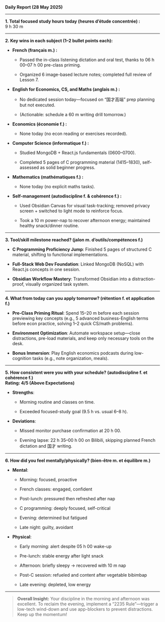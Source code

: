 **Daily Report (28 May 2025)**

---

**1. Total focused study hours today (heures d’étude concentrée) :**  
9 h 30 m

---

**2. Key wins in each subject (1–2 bullet points each):**

- **French (français m.) :**
    
    - Passed the in-class listening dictation and oral test, thanks to 06 h 00–07 h 00 pre-class priming.
        
    - Organized 6 image-based lecture notes; completed full review of Lesson 7.
        
- **English for Economics, CS, and Maths (anglais m.) :**
    
    - No dedicated session today—focused on “国才高端” prep planning but not executed.
        
    - (Actionable: schedule a 60 m writing drill tomorrow.)
        
- **Economics (économie f.) :**
    
    - None today (no econ reading or exercises recorded).
        
- **Computer Science (informatique f.) :**
    
    - Studied MongoDB + React.js fundamentals (0600–0700).
        
    - Completed 5 pages of C programming material (1415–1830), self-assessed as solid beginner progress.
        
- **Mathematics (mathématiques f.) :**
    
    - None today (no explicit maths tasks).
        
- **Self-management (autodiscipline f. & cohérence f.) :**
    
    - Used Obsidian Canvas for visual task-tracking; removed privacy screen + switched to light mode to reinforce focus.
        
    - Took a 10 m power-nap to recover afternoon energy; maintained healthy snack/dinner routine.
        

---

**3. Tool/skill milestone reached? (jalon m. d’outils/compétences f.)**

- **C Programming Proficiency Jump**: Finished 5 pages of structured C material, shifting to functional implementations.
    
- **Full-Stack Web Dev Foundation**: Linked MongoDB (NoSQL) with React.js concepts in one session.
    
- **Obsidian Workflow Mastery**: Transformed Obsidian into a distraction-proof, visually organized task system.
    

---

**4. What from today can you apply tomorrow? (rétention f. et application f.)**

- **Pre-Class Priming Ritual**: Spend 15–20 m before each session previewing key concepts (e.g., 5 advanced business-English terms before econ practice, solving 1–2 quick CS/math problems).
    
- **Environment Optimization**: Automate workspace setup—close distractions, pre-load materials, and keep only necessary tools on the desk.
    
- **Bonus Immersion**: Play English economics podcasts during low-cognition tasks (e.g., note organization, meals).
    

---

**5. How consistent were you with your schedule? (autodiscipline f. et cohérence f.)**  
**Rating: 4/5 (Above Expectations)**

- **Strengths**:
    
    - Morning routine and classes on time.
        
    - Exceeded focused-study goal (9.5 h vs. usual 6–8 h).
        
- **Deviations**:
    
    - Missed monitor purchase confirmation at 20 h 00.
        
    - Evening lapse: 22 h 35–00 h 00 on Bilibili, skipping planned French dictation and 国才 writing.
        

---

**6. How did you feel mentally/physically? (bien-être m. et équilibre m.)**

- **Mental**:
    
    - Morning: focused, proactive
        
    - French classes: engaged, confident
        
    - Post-lunch: pressured then refreshed after nap
        
    - C programming: deeply focused, self-critical
        
    - Evening: determined but fatigued
        
    - Late night: guilty, avoidant
        
- **Physical**:
    
    - Early morning: alert despite 05 h 00 wake-up
        
    - Pre-lunch: stable energy after light snack
        
    - Afternoon: briefly sleepy → recovered with 10 m nap
        
    - Post-C session: refueled and content after vegetable bibimbap
        
    - Late evening: depleted, low energy
        

---

> **Overall Insight:** Your discipline in the morning and afternoon was excellent. To reclaim the evening, implement a “2235 Rule”—trigger a low-tech wind-down and use app-blockers to prevent distractions. Keep up the momentum!